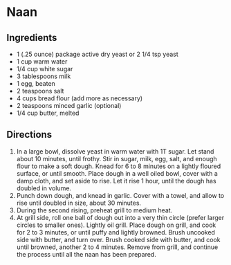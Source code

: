 Naan
====

Ingredients
-----------

- 1 (.25 ounce) package active dry yeast or 2 1/4 tsp yeast
- 1 cup warm water
- 1/4 cup white sugar
- 3 tablespoons milk
- 1 egg, beaten
- 2 teaspoons salt
- 4 cups bread flour (add more as necessary)
- 2 teaspoons minced garlic (optional)
- 1/4 cup butter, melted

Directions
----------

1. In a large bowl, dissolve yeast in warm water with 1T sugar. Let stand about 10 minutes, until frothy. Stir in sugar, milk, egg, salt, and enough flour to make a soft dough. Knead for 6 to 8 minutes on a lightly floured surface, or until smooth. Place dough in a well oiled bowl, cover with a damp cloth, and set aside to rise. Let it rise 1 hour, until the dough has doubled in volume.
2. Punch down dough, and knead in garlic. Cover with a towel, and allow to rise until doubled in size, about 30 minutes.
3. During the second rising, preheat grill to medium heat.
4. At grill side, roll one ball of dough out into a very thin circle (prefer larger circles to smaller ones). Lightly oil grill. Place dough on grill, and cook for 2 to 3 minutes, or until puffy and lightly browned. Brush uncooked side with butter, and turn over. Brush cooked side with butter, and cook until browned, another 2 to 4 minutes. Remove from grill, and continue the process until all the naan has been prepared.
